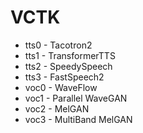 
# VCTK

* tts0 - Tacotron2
* tts1 - TransformerTTS
* tts2 - SpeedySpeech
* tts3 - FastSpeech2
* voc0 - WaveFlow
* voc1 - Parallel WaveGAN
* voc2 - MelGAN
* voc3 - MultiBand MelGAN
